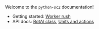 Welcome to the `python-sc2` documentation!

* Getting started: [Worker rush](../Worker-rush-bot)
* API docs: [BotAI class](../The-BotAI-class), [Units and actions](../Units-and-actions)

